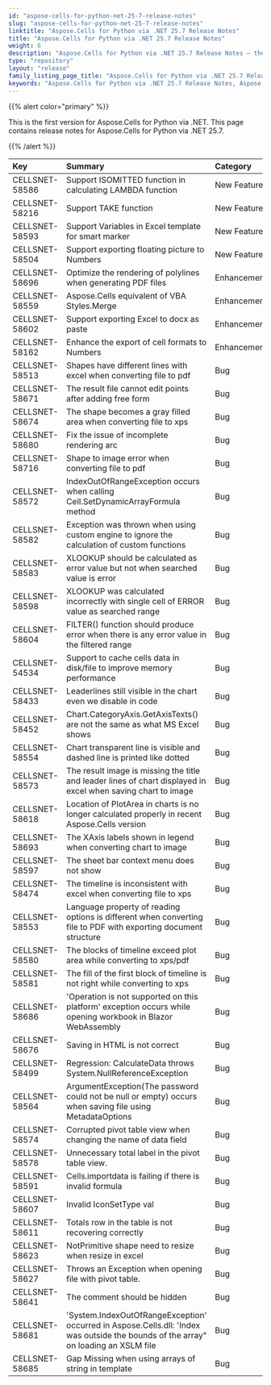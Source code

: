 ```yaml
---
id: "aspose-cells-for-python-net-25-7-release-notes"
slug: "aspose-cells-for-python-net-25-7-release-notes"
linktitle: "Aspose.Cells for Python via .NET 25.7 Release Notes"
title: "Aspose.Cells for Python via .NET 25.7 Release Notes"
weight: 6
description: "Aspose.Cells for Python via .NET 25.7 Release Notes – the latest enhancements, new features, and fixes."
type: "repository"
layout: "release"
family_listing_page_title: "Aspose.Cells for Python via .NET 25.7 Release Notes"
keywords: "Aspose.Cells for Python via .NET 25.7 Release Notes, Aspose.Cells for Python via .NET 25.7 updates and fixes"
---
```


{{% alert color="primary" %}} 

This is the first version for Aspose.Cells for Python via .NET.
This page contains release notes for Aspose.Cells for Python via .NET 25.7.

{{% /alert %}} 

|**Key**|**Summary**|**Category**|
| :- | :- | :- |
|CELLSNET-58586|Support ISOMITTED function in calculating LAMBDA function|New Feature
|CELLSNET-58216|Support TAKE function|New Feature
|CELLSNET-58593|Support Variables in Excel template for smart marker|New Feature
|CELLSNET-58504|Support exporting floating picture to Numbers|New Feature
|CELLSNET-58696|Optimize the rendering of polylines when generating PDF files|Enhancement
|CELLSNET-58559|Aspose.Cells equivalent of VBA Styles.Merge|Enhancement
|CELLSNET-58602|Support exporting Excel to docx as paste|Enhancement
|CELLSNET-58162|Enhance the export of cell formats to Numbers|Enhancement
|CELLSNET-58513|Shapes have different lines with excel when converting file to pdf|Bug
|CELLSNET-58671|The result file cannot edit points after adding free form|Bug
|CELLSNET-58674|The shape becomes a gray filled area when converting file to xps|Bug
|CELLSNET-58680|Fix the issue of incomplete rendering arc|Bug
|CELLSNET-58716|Shape to image error when converting file to pdf|Bug
|CELLSNET-58572|IndexOutOfRangeException occurs when calling Cell.SetDynamicArrayFormula method|Bug
|CELLSNET-58582|Exception was thrown when using custom engine to ignore the calculation of custom functions|Bug
|CELLSNET-58583|XLOOKUP should be calculated as error value but not when searched value is error|Bug
|CELLSNET-58598|XLOOKUP was calculated incorrectly with single cell of ERROR value as searched range|Bug
|CELLSNET-58604|FILTER() function should produce error when there is any error value in the filtered range|Bug
|CELLSNET-54534|Support to cache cells data in disk/file to improve memory performance|Bug
|CELLSNET-58433|Leaderlines still visible in the chart even we disable in code|Bug
|CELLSNET-58452|Chart.CategoryAxis.GetAxisTexts() are not the same as what MS Excel shows|Bug
|CELLSNET-58554|Chart transparent line is visible and dashed line is printed like dotted|Bug
|CELLSNET-58573|The result image is missing the title and leader lines of chart displayed in excel when saving chart to image|Bug
|CELLSNET-58618|Location of PlotArea in charts is no longer calculated properly in recent Aspose.Cells version|Bug
|CELLSNET-58693|The XAxis labels shown in legend when converting chart to image|Bug
|CELLSNET-58597|The sheet bar context menu does not show|Bug
|CELLSNET-58474|The timeline is inconsistent with excel when converting file to xps|Bug
|CELLSNET-58553|Language property of reading options is different when converting file to PDF with exporting document structure|Bug
|CELLSNET-58580|The blocks of timeline exceed plot area while converting to xps/pdf|Bug
|CELLSNET-58581|The fill of the first block of timeline is not right while converting to xps|Bug
|CELLSNET-58686|'Operation is not supported on this platform' exception occurs while opening workbook in Blazor WebAssembly|Bug
|CELLSNET-58676|Saving in HTML is not correct|Bug
|CELLSNET-58499|Regression: CalculateData throws System.NullReferenceException|Bug
|CELLSNET-58564|ArgumentException(The password could not be null or empty) occurs when saving file using MetadataOptions|Bug
|CELLSNET-58574|Corrupted pivot table view when changing the name of data field|Bug
|CELLSNET-58578|Unnecessary total label in the pivot table view.|Bug
|CELLSNET-58591|Cells.importdata is failing if there is invalid formula|Bug
|CELLSNET-58607|Invalid IconSetType val|Bug
|CELLSNET-58611|Totals row in the table is not recovering correctly|Bug
|CELLSNET-58623|NotPrimitive shape need to resize when resize in excel|Bug
|CELLSNET-58627|Throws an Exception when opening file with pivot table.|Bug
|CELLSNET-58641|The comment should be hidden|Bug
|CELLSNET-58681|'System.IndexOutOfRangeException' occurred in Aspose.Cells.dll: 'Index was outside the bounds of the array" on loading an XSLM file|Bug
|CELLSNET-58685|Gap Missing when using arrays of string in template|Bug